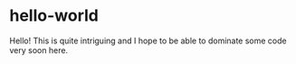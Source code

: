 # hello-world

Hello! This is quite intriguing and I hope to be able to dominate some code very soon here.
